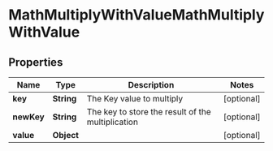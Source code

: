 

# MathMultiplyWithValueMathMultiplyWithValue


## Properties

| Name | Type | Description | Notes |
|------------ | ------------- | ------------- | -------------|
|**key** | **String** | The Key value to multiply |  [optional] |
|**newKey** | **String** | The key to store the result of the multiplication |  [optional] |
|**value** | **Object** |  |  [optional] |



